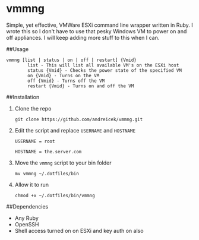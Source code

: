 vmmng
======

Simple, yet effective, VMWare ESXi command line wrapper written in Ruby. I wrote this so I don't have to use that pesky Windows VM to power on and off appliances. I will keep adding more stuff to this when I can.

##Usage

    vmmng [list | status | on | off | restart] {Vmid}
            list - This will list all available VM's on the ESXi host
            status {Vmid} - Checks the power state of the specified VM
            on {Vmid} - Turns on the VM
            off {Vmid} - Turns off the VM
            restart {Vmid} - Turns on and off the VM

##Installation

1. Clone the repo

    `git clone https://github.com/andreicek/vmmng.git`

2. Edit the script and replace `USERNAME` and `HOSTNAME`

    `USERNAME = root`

    `HOSTNAME = the.server.com`

3. Move the `vmmng` script to your bin folder

    `mv vmmng ~/.dotfiles/bin`

4. Allow it to run

    `chmod +x ~/.dotfiles/bin/vmmng`

##Dependencies

* Any Ruby
* OpenSSH
* Shell access turned on on ESXi and key auth on also
